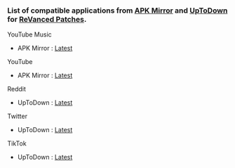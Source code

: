### List of compatible applications from [APK Mirror](https://www.apkmirror.com) and [UpToDown](https://en.uptodown.com) for [ReVanced Patches](https://github.com/revanced/revanced-patches).

YouTube Music
- APK Mirror : [Latest](https://www.apkmirror.com/apk/google-inc/youtube-music)

YouTube
- APK Mirror : [Latest](https://www.apkmirror.com/apk/google-inc/youtube)

Reddit
- UpToDown : [Latest](https://reddit-official-app.en.uptodown.com)

Twitter
- UpToDown : [Latest](https://twitter.en.uptodown.com)

TikTok
- UpToDown : [Latest](https://tiktok.en.uptodown.com)
